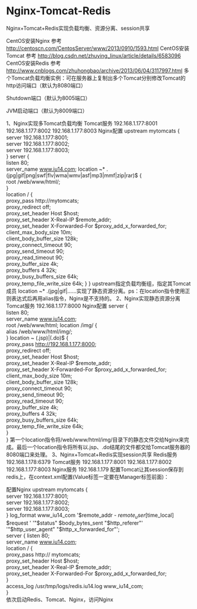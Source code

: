 # Nginx-Tomcat-Redis
Nginx+Tomcat+Redis实现负载均衡、资源分离、session共享


CentOS安装Nginx 
参考 http://centoscn.com/CentosServer/www/2013/0910/1593.html
CentOS安装Tomcat
参考 http://blog.csdn.net/zhuying_linux/article/details/6583096
CentOS安装Redis
参考 http://www.cnblogs.com/zhuhongbao/archive/2013/06/04/3117997.html
多个Tomcat负载均衡实例：可在服务器上复制出多个Tomcat分别修改Tomcat的
http访问端口（默认为8080端口）
 
Shutdown端口（默认为8005端口）
 
JVM启动端口（默认为8009端口）
 
1、Nginx实现多Tomcat负载均衡
Tomcat服务
192.168.1.177:8001
192.168.1.177:8002
192.168.1.177:8003
Nginx配置
upstream mytomcats {  
server 192.168.1.177:8001;  
server 192.168.1.177:8002;  
server 192.168.1.177:8003;  
}
server {  
listen 80;  
server_name www.iu14.com; 
location ~* \.(jpg|gif|png|swf|flv|wma|wmv|asf|mp3|mmf|zip|rar)$ {  
        root /web/www/html/;  
}  
location / {  
        proxy_pass http://mytomcats;  
        proxy_redirect off;  
        proxy_set_header Host $host;  
        proxy_set_header X-Real-IP $remote_addr;  
        proxy_set_header X-Forwarded-For $proxy_add_x_forwarded_for;  
        client_max_body_size 10m;  
        client_body_buffer_size 128k;  
        proxy_connect_timeout 90;  
        proxy_send_timeout 90;  
        proxy_read_timeout 90;  
        proxy_buffer_size 4k;  
        proxy_buffers 4 32k;  
        proxy_busy_buffers_size 64k;  
        proxy_temp_file_write_size 64k; 
}
}
upstream指定负载均衡组，指定其Tomcat成员
location ~* \.(jpg|gif|……实现了静态资源分离。ps：在location指令使用正则表达式后再用alias指令，Nginx是不支持的。
2、Nginx实现静态资源分离
Tomcat服务
192.168.1.177:8000
Nginx配置
server {  
listen 80;  
server_name www.iu14.com;  
root /web/www/html; 
location /img/ {  
alias /web/www/html/img/;  
}
location ~ (\.jsp)|(\.do)$ {  
proxy_pass http://192.168.1.177:8000;  
proxy_redirect off;  
        proxy_set_header Host $host;  
        proxy_set_header X-Real-IP $remote_addr;  
        proxy_set_header X-Forwarded-For $proxy_add_x_forwarded_for;  
        client_max_body_size 10m;  
        client_body_buffer_size 128k;  
        proxy_connect_timeout 90;  
proxy_send_timeout 90;  
proxy_read_timeout 90;  
        proxy_buffer_size 4k;  
        proxy_buffers 4 32k;  
        proxy_busy_buffers_size 64k;  
        proxy_temp_file_write_size 64k;  
}   
}
第一个location指令将/web/www/html/img/目录下的静态文件交给Nginx来完成。最后一个location指令将所有以.jsp、.do结尾的文件都交给Tomcat服务器的8080端口来处理。
3、Nginx+Tomcat+Redis实现session共享
Redis服务
192.168.1.178:6379
Tomcat服务
192.168.1.177:8001
192.168.1.177:8002
192.168.1.177:8003
Nginx服务
192.168.1.179
配置Tomcat让其session保存到redis上，在context.xml配置(Value标签一定要在Manager标签前面)：
 
配置Nginx
upstream mytomcats {  
server 192.168.1.177:8001;  
server 192.168.1.177:8002;  
server 192.168.1.177:8003;  
}
log_format www_iu14_com '$remote_addr - $remote_user [$time_local] $request ' '"$status" $body_bytes_sent "$http_referer"'  '"$http_user_agent" "$http_x_forwarded_for"';  
server {
listen  80;  
server_name www.iu14.com;   
    location / {  
        proxy_pass http:// mytomcats;  
        proxy_set_header Host $host;  
        proxy_set_header X-Real-IP $remote_addr;  
        proxy_set_header X-Forwarded-For $proxy_add_x_forwarded_for;  
}  
access_log /usr/tmp/logs/redis.iu14.log www_iu14_com;  
}  
依次启动Redis、Tomcat、Nginx，访问Nginx

